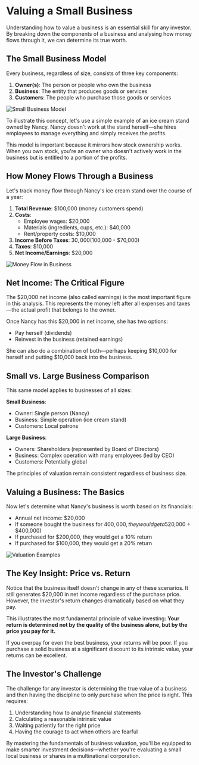 # Valuing a Small Business

Understanding how to value a business is an essential skill for any investor. By breaking down the components of a business and analysing how money flows through it, we can determine its true worth.

## The Small Business Model

Every business, regardless of size, consists of three key components:

1. **Owner(s)**: The person or people who own the business
2. **Business**: The entity that produces goods or services
3. **Customers**: The people who purchase those goods or services

![Small Business Model](/images/learn/small-business-model.svg)

To illustrate this concept, let's use a simple example of an ice cream stand owned by Nancy. Nancy doesn't work at the stand herself—she hires employees to manage everything and simply receives the profits.

This model is important because it mirrors how stock ownership works. When you own stock, you're an owner who doesn't actively work in the business but is entitled to a portion of the profits.

## How Money Flows Through a Business

Let's track money flow through Nancy's ice cream stand over the course of a year:

1. **Total Revenue**: $100,000 (money customers spend)
2. **Costs**:
   - Employee wages: $20,000
   - Materials (ingredients, cups, etc.): $40,000
   - Rent/property costs: $10,000
3. **Income Before Taxes**: $30,000 ($100,000 - $70,000)
4. **Taxes**: $10,000
5. **Net Income/Earnings**: $20,000

![Money Flow in Business](/images/learn/business-money-flow.svg)

## Net Income: The Critical Figure

The $20,000 net income (also called earnings) is the most important figure in this analysis. This represents the money left after all expenses and taxes—the actual profit that belongs to the owner.

Once Nancy has this $20,000 in net income, she has two options:
- Pay herself (dividends)
- Reinvest in the business (retained earnings)

She can also do a combination of both—perhaps keeping $10,000 for herself and putting $10,000 back into the business.

## Small vs. Large Business Comparison

This same model applies to businesses of all sizes:

**Small Business**:
- Owner: Single person (Nancy)
- Business: Simple operation (ice cream stand)
- Customers: Local patrons

**Large Business**:
- Owners: Shareholders (represented by Board of Directors)
- Business: Complex operation with many employees (led by CEO)
- Customers: Potentially global

The principles of valuation remain consistent regardless of business size.

## Valuing a Business: The Basics

Now let's determine what Nancy's business is worth based on its financials:

- Annual net income: $20,000
- If someone bought the business for $400,000, they would get a 5% return ($20,000 ÷ $400,000)
- If purchased for $200,000, they would get a 10% return
- If purchased for $100,000, they would get a 20% return

![Valuation Examples](/images/learn/business-valuation-examples.svg)

## The Key Insight: Price vs. Return

Notice that the business itself doesn't change in any of these scenarios. It still generates $20,000 in net income regardless of the purchase price. However, the investor's return changes dramatically based on what they pay.

This illustrates the most fundamental principle of value investing: **Your return is determined not by the quality of the business alone, but by the price you pay for it.**

If you overpay for even the best business, your returns will be poor. If you purchase a solid business at a significant discount to its intrinsic value, your returns can be excellent.

## The Investor's Challenge

The challenge for any investor is determining the true value of a business and then having the discipline to only purchase when the price is right. This requires:

1. Understanding how to analyse financial statements
2. Calculating a reasonable intrinsic value
3. Waiting patiently for the right price
4. Having the courage to act when others are fearful

By mastering the fundamentals of business valuation, you'll be equipped to make smarter investment decisions—whether you're evaluating a small local business or shares in a multinational corporation.
